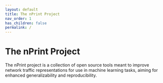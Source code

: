 ```yaml
---
layout: default
title: The nPrint Project
nav_order: 1
has_children: false
permalink: /
---
```


# The nPrint Project

The nPrint project is a collection of open source tools meant to improve network traffic representations for use in machine learning tasks, aiming for enhanced generalizability and reproducibility.